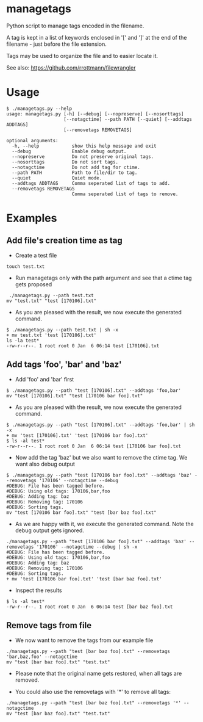 # managetags
Python script to manage tags encoded in the filename.

A tag is kept in a list of keywords enclosed in '[' and ']'
at the end of the filename - just before the file extension.

Tags may be used to organize the file and to easier locate it.

See also: https://github.com/rrottmann/filewrangler

# Usage

~~~
$ ./managetags.py --help
usage: managetags.py [-h] [--debug] [--nopreserve] [--nosorttags]
                     [--notagctime] --path PATH [--quiet] [--addtags ADDTAGS]
                     [--removetags REMOVETAGS]

optional arguments:
  -h, --help            show this help message and exit
  --debug               Enable debug output.
  --nopreserve          Do not preserve original tags.
  --nosorttags          Do not sort tags.
  --notagctime          Do not add tag for ctime.
  --path PATH           Path to file/dir to tag.
  --quiet               Quiet mode.
  --addtags ADDTAGS     Comma seperated list of tags to add.
  --removetags REMOVETAGS
                        Comma seperated list of tags to remove.
~~~

# Examples

## Add file's creation time as tag

 * Create a test file

~~~
touch test.txt
~~~

 * Run managetags only with the path argument and see that a ctime tag gets proposed

~~~
 ./managetags.py --path test.txt
mv "test.txt" "test [170106].txt"
~~~

 * As you are pleased with the result, we now execute the generated command.

~~~
$ ./managetags.py --path test.txt | sh -x
+ mv test.txt 'test [170106].txt'
ls -la test*
-rw-r--r--. 1 root root 0 Jan  6 06:14 test [170106].txt
~~~

## Add tags 'foo', 'bar' and 'baz'

  * Add 'foo' and 'bar' first

~~~
$ ./managetags.py --path "test [170106].txt" --addtags 'foo,bar'
mv "test [170106].txt" "test [170106 bar foo].txt"
~~~

 * As you are pleased with the result, we now execute the generated command.

~~~
$ ./managetags.py --path "test [170106].txt" --addtags 'foo,bar' | sh -x
+ mv 'test [170106].txt' 'test [170106 bar foo].txt'
$ ls -al test*
-rw-r--r--. 1 root root 0 Jan  6 06:14 test [170106 bar foo].txt
~~~

 * Now add the tag 'baz' but we also want to remove the ctime tag. We want also debug output

~~~
$ ./managetags.py --path "test [170106 bar foo].txt" --addtags 'baz' --removetags '170106' --notagctime --debug
#DEBUG: File has been tagged before.
#DEBUG: Using old tags: 170106,bar,foo
#DEBUG: Adding tag: baz
#DEBUG: Removing tag: 170106
#DEBUG: Sorting tags.
mv "test [170106 bar foo].txt" "test [bar baz foo].txt"
~~~

 * As we are happy with it, we execute the generated command. Note the debug output gets ignored.

~~~
./managetags.py --path "test [170106 bar foo].txt" --addtags 'baz' --removetags '170106' --notagctime --debug | sh -x
#DEBUG: File has been tagged before.
#DEBUG: Using old tags: 170106,bar,foo
#DEBUG: Adding tag: baz
#DEBUG: Removing tag: 170106
#DEBUG: Sorting tags.
+ mv 'test [170106 bar foo].txt' 'test [bar baz foo].txt'
~~~

 * Inspect the results

~~~
$ ls -al test*
-rw-r--r--. 1 root root 0 Jan  6 06:14 test [bar baz foo].txt
~~~

## Remove tags from file

 * We now want to remove the tags from our example file

~~~
./managetags.py --path "test [bar baz foo].txt" --removetags 'bar,baz,foo' --notagctime
mv "test [bar baz foo].txt" "test.txt"
~~~

 * Please note that the original name gets restored, when all tags are removed.

 * You could also use the removetags with '*' to remove all tags:

~~~
./managetags.py --path "test [bar baz foo].txt" --removetags '*' --notagctime
mv "test [bar baz foo].txt" "test.txt"
~~~

